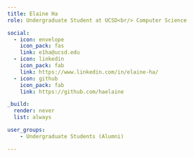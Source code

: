 ```yaml
---
title: Elaine Ha
role: Undergraduate Student at UCSD<br/> Computer Science

social:
  - icon: envelope
    icon_pack: fas
    link: e1ha@ucsd.edu
  - icon: linkedin
    icon_pack: fab
    link: https://www.linkedin.com/in/elaine-ha/
  - icon: github
    icon_pack: fab
    link: https://github.com/haelaine

_build:
  render: never
  list: always

user_groups:
    - Undergraduate Students (Alumni)

---
```

